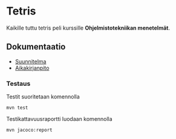# Tetris

Kaikille tuttu tetris peli kurssille **Ohjelmistotekniikan menetelmät**.

## Dokumentaatio
- [Suunnitelma](https://github.com/willmana/otm-harjoitusty-/blob/master/dokumentointi/m%C3%A4%C3%A4rittelydokumentti.md)
- [Aikakirjanpito](https://github.com/willmana/otm-harjoitusty-/blob/master/dokumentointi/Ty%C3%B6aikakirjanpito.md)


### Testaus

Testit suoritetaan komennolla

```
mvn test
```

Testikattavuusraportti luodaan komennolla

```
mvn jacoco:report
```
